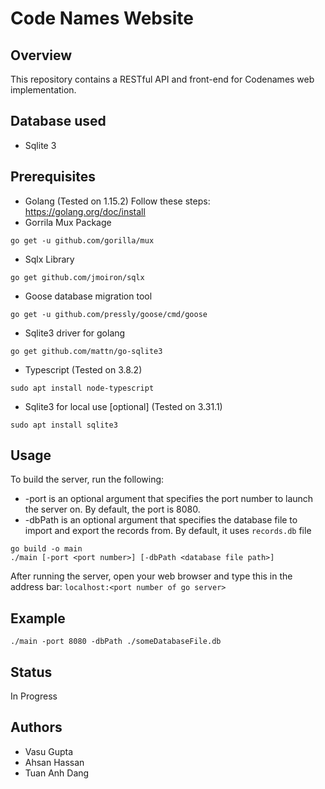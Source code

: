 # Code Names Website

## Overview
This repository contains a RESTful API and front-end for Codenames web implementation.

## Database used
* Sqlite 3

## Prerequisites
* Golang (Tested on 1.15.2)
Follow these steps: https://golang.org/doc/install
* Gorrila Mux Package
```
go get -u github.com/gorilla/mux
```
* Sqlx Library
```
go get github.com/jmoiron/sqlx
```
* Goose database migration tool
```
go get -u github.com/pressly/goose/cmd/goose
```
* Sqlite3 driver for golang
```
go get github.com/mattn/go-sqlite3
``` 
* Typescript (Tested on 3.8.2)
```
sudo apt install node-typescript
```
* Sqlite3 for local use [optional] (Tested on 3.31.1)
```
sudo apt install sqlite3
```

## Usage
To build the server, run the following:
* -port is an optional argument that specifies the port number to launch the server on. By default, the port is 8080.
* -dbPath is an optional argument that specifies the database file to import and export the records from. By default, it uses `records.db` file
```
go build -o main
./main [-port <port number>] [-dbPath <database file path>]
```
After running the server, open your web browser and type this in the address bar: `localhost:<port number of go server>`

## Example
```
./main -port 8080 -dbPath ./someDatabaseFile.db
```

## Status
In Progress

## Authors
* Vasu Gupta
* Ahsan Hassan
* Tuan Anh Dang